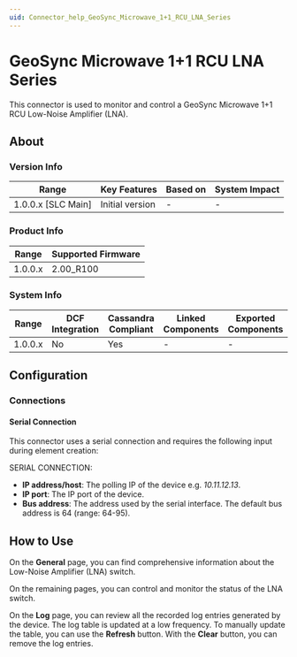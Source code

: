 ```yaml
---
uid: Connector_help_GeoSync_Microwave_1+1_RCU_LNA_Series
---
```


# GeoSync Microwave 1+1 RCU LNA Series

This connector is used to monitor and control a GeoSync Microwave 1+1 RCU Low-Noise Amplifier (LNA).

## About

### Version Info

| Range                | Key Features     | Based on     | System Impact     |
|----------------------|------------------|--------------|-------------------|
| 1.0.0.x [SLC Main]   | Initial version  | -            | -                 |

### Product Info

| Range     | Supported Firmware     |
|-----------|------------------------|
| 1.0.0.x   | 2.00_R100              |

### System Info

| Range     | DCF Integration     | Cassandra Compliant     | Linked Components     | Exported Components     |
|-----------|---------------------|-------------------------|-----------------------|-------------------------|
| 1.0.0.x   | No                  | Yes                     | -                     | -                       |

## Configuration

### Connections

#### Serial Connection

This connector uses a serial connection and requires the following input during element creation:

SERIAL CONNECTION:

- **IP address/host**: The polling IP of the device e.g. *10.11.12.13*.
- **IP port**: The IP port of the device.
- **Bus address**: The address used by the serial interface. The default bus address is 64 (range: 64-95).

## How to Use

On the **General** page, you can find comprehensive information about the Low-Noise Amplifier (LNA) switch.

On the remaining pages, you can control and monitor the status of the LNA switch.

On the **Log** page, you can review all the recorded log entries generated by the device. The log table is updated at a low frequency. To manually update the table, you can use the **Refresh** button. With the **Clear** button, you can remove the log entries.
